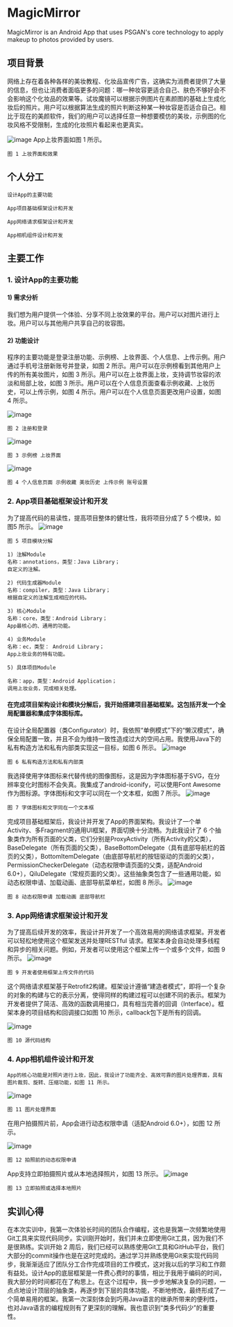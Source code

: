 # MagicMirror
MagicMirror is an Android App that uses PSGAN's core technology to apply makeup to photos provided by users.


## 项目背景

网络上存在着各种各样的美妆教程、化妆品宣传广告，这确实为消费者提供了大量的信息，但也让消费者面临更多的问题：哪一种妆容更适合自己、肤色不够好会不会影响这个化妆品的效果等。试妆魔镜可以根据示例图片在素颜图的基础上生成化妆后的照片。用户可以根据算法生成的照片判断这种某一种妆容是否适合自己。相比于现在的美颜软件，我们的用户可以选择任意一种想要模仿的美妆，示例图的化妆风格不受限制，生成的化妆照片看起来也更真实。

![image](https://github.com/Super262/MagicMirror/blob/master/screenshots/1.png)
App上妆界面如图 1 所示。

```
图 1 上妆界面和效果
```
## 个人分工

    设计App的主要功能

    App项目基础框架设计和开发

    App网络请求框架设计和开发

    App相机组件设计和开发


## 主要工作

### 1. 设计App的主要功能
#### 1) 需求分析
我们想为用户提供一个体验、分享不同上妆效果的平台。用户可以对图片进行上妆。用户可以与其他用户共享自己的妆容图。
#### 2) 功能设计
程序的主要功能是登录注册功能、示例榜、上妆界面、个人信息、上传示例。用户通过手机号注册新账号并登录，如图 2 所示。用户可以在示例榜看到其他用户上传的所有美妆图片，如图 3 所示。用户可以在上妆界面上妆，支持调节妆容的浓淡和局部上妆，如图 3 所示。用户可以在个人信息页面查看示例收藏、上妆历史，可以上传示例，如图 4 所示。用户可以在个人信息页面更改用户设置，如图 4 所示。
       
![image](https://github.com/Super262/MagicMirror/blob/master/screenshots/2.png)
```
图 2 注册和登录
```

![image](https://github.com/Super262/MagicMirror/blob/master/screenshots/3.png)
```
图 3 示例榜 上妆界面
```

![image](https://github.com/Super262/MagicMirror/blob/master/screenshots/4.png)
```
图 4 个人信息页面 示例收藏 美妆历史 上传示例 账号设置
```
### 2. App项目基础框架设计和开发
为了提高代码的易读性，提高项目整体的健壮性，我将项目分成了 5 个模块，如图5 所示。
![image](https://github.com/Super262/MagicMirror/blob/master/screenshots/5.png)
```
图 5 项目模块分解
```
```
1) 注解Module
名称：annotations，类型：Java Library；
自定义的注解。
```
```
2) 代码生成器Module
名称：compiler，类型：Java Library；
根据自定义的注解生成相应的代码。
```
```
3) 核心Module
名称：core，类型：Android Library；
App最核心的、通用的功能。
```
```
4) 业务Module
名称：ec，类型： Android Library；
App上妆业务的特有功能。
```
```
5) 具体项目Module
```

```
名称：app，类型：Android Application；
调用上妆业务，完成相关处理。
```
#### 在完成项目架构设计和模块分解后，我开始搭建项目基础框架。这包括开发一个全局配置器和集成字体图标库。

在设计全局配置器（类Configurator）时，我依照“单例模式”下的“懒汉模式”，确保全局配置一致，并且不会为维持一致性造成过大的空间占用。我使用Java下的私有构造方法和私有内部类实现这一目标，如图 6 所示。
![image](https://github.com/Super262/MagicMirror/blob/master/screenshots/6.1.png)
```
图 6 私有构造方法和私有内部类
```
我选择使用字体图标来代替传统的图像图标，这是因为字体图标基于SVG，在分辨率变化时图标不会失真。我集成了android-iconify，可以使用Font Awesome作为图标源。字体图标和文字可以同在一个文本框，如图 7 所示。
![image](https://github.com/Super262/MagicMirror/blob/master/screenshots/6.png)
```
图 7 字体图标和文字同在一个文本框
```
完成项目基础框架后，我设计并开发了App的界面架构。我设计了一个单Activity、多Fragment的通用UI框架，界面切换十分流畅。为此我设计了 6 个抽象类作为所有页面的父类，它们分别是ProxyActivity（所有Activity的父类），BaseDelegate（所有页面的父类），BaseBottomDelegate（具有底部导航栏的首页的父类），BottomItemDelegate（由底部导航栏的按钮驱动的页面的父类），PermissionCheckerDelegate（动态权限申请页面的父类，适配Android 6.0+），QiluDelegate（常规页面的父类）。这些抽象类包含了一些通用功能，如动态权限申请、加载动画、底部导航菜单栏，如图 8 所示。
![image](https://github.com/Super262/MagicMirror/blob/master/screenshots/7.png)
```
图 8 动态权限申请 加载动画 底部导航栏
```

### 3. App网络请求框架设计和开发
为了提高后续开发的效率，我设计并开发了一个高效易用的网络请求框架。开发者可以轻松地使用这个框架发送并处理RESTful 请求。框架本身会自动处理多线程和异步的相关问题。例如，开发者可以使用这个框架上传一个或多个文件，如图 9 所示。
![image](https://github.com/Super262/MagicMirror/blob/master/screenshots/8.png)
```
图 9 开发者使用框架上传文件的代码
```

这个网络请求框架基于Retrofit2构建。框架设计遵循“建造者模式”，即将一个复杂的对象的构建与它的表示分离，使得同样的构建过程可以创建不同的表示。框架为开发者提供了简洁、高效的函数调用接口，具有相当完善的回调（Interface）。框架本身的项目结构和回调接口如图 10 所示，callback包下是所有的回调。

![image](https://github.com/Super262/MagicMirror/blob/master/screenshots/9.png)
```
图 10 源代码结构
```

### 4. App相机组件设计和开发
    App的核心功能是对照片进行上妆，因此，我设计了功能齐全、高效可靠的图片处理界面，具有图片裁剪、旋转、压缩功能，如图 11 所示。
![image](https://github.com/Super262/MagicMirror/blob/master/screenshots/10.png)
```
图 11 图片处理界面
```
在用户拍摄照片前，App会进行动态权限申请（适配Android 6.0+），如图 12 所示。

![image](https://github.com/Super262/MagicMirror/blob/master/screenshots/11.png)
```
图 12 拍照前的动态权限申请
```
App支持立即拍摄照片或从本地选择照片，如图 13 所示。
![image](https://github.com/Super262/MagicMirror/blob/master/screenshots/12.png)
```
图 13 立即拍照或选择本地照片
```

## 实训心得
   在本次实训中，我第一次体验长时间的团队合作编程，这也是我第一次频繁地使用Git工具来实现代码同步。实训刚开始时，我们并未立即使用Git工具，因为我们不是很熟练。实训开始 2 周后，我们已经可以熟练使用Git工具和GitHub平台，我们大部分的commit操作也是在这时完成的。通过学习并熟练使用Git来实现代码同步，我渐渐适应了团队分工合作完成项目的工作模式，这对我以后的学习和工作颇有益处。设计App的底层框架是一件费心费时的事情，相比于我用于编码的时间，我大部分的时间都花在了构思上。在这个过程中，我一步步地解决复杂的问题，一点点地设计顶层的抽象类，再逐步到下层的具体功能，不断地修改，最终形成了一个简单易用的框架。我第一次深刻体会到巧用Java语言的继承所带来的便利性，也对Java语言的编程规则有了更深刻的理解。我也意识到“类多代码少”的重要性。

